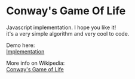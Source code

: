 # Conway's Game Of Life

Javascript implementation. I hope you like it!  
it's a very simple algorithm and very cool to code.

Demo here:  
[Implementation](https://brunocanongia.github.io)

More info on Wikipedia:  
[Conway's Game of Life](https://en.wikipedia.org/wiki/Conway%27s_Game_of_Life)
